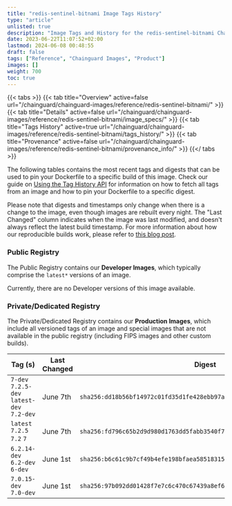 ```yaml
---
title: "redis-sentinel-bitnami Image Tags History"
type: "article"
unlisted: true
description: "Image Tags and History for the redis-sentinel-bitnami Chainguard Image"
date: 2023-06-22T11:07:52+02:00
lastmod: 2024-06-08 00:48:55
draft: false
tags: ["Reference", "Chainguard Images", "Product"]
images: []
weight: 700
toc: true
---
```


{{< tabs >}}
{{< tab title="Overview" active=false url="/chainguard/chainguard-images/reference/redis-sentinel-bitnami/" >}}
{{< tab title="Details" active=false url="/chainguard/chainguard-images/reference/redis-sentinel-bitnami/image_specs/" >}}
{{< tab title="Tags History" active=true url="/chainguard/chainguard-images/reference/redis-sentinel-bitnami/tags_history/" >}}
{{< tab title="Provenance" active=false url="/chainguard/chainguard-images/reference/redis-sentinel-bitnami/provenance_info/" >}}
{{</ tabs >}}

The following tables contains the most recent tags and digests that can be used to pin your Dockerfile to a specific build of this image. Check our guide on [Using the Tag History API](/chainguard/chainguard-images/using-the-tag-history-api/) for information on how to fetch all tags from an image and how to pin your Dockerfile to a specific digest.

Please note that digests and timestamps only change when there is a change to the image, even though images are rebuilt every night. The "Last Changed" column indicates when the image was last modified, and doesn't always reflect the latest build timestamp. For more information about how our reproducible builds work, please refer to [this blog post](https://www.chainguard.dev/unchained/reproducing-chainguards-reproducible-image-builds).

### Public Registry
The Public Registry contains our **Developer Images**, which typically comprise the `latest*` versions of an image.

Currently, there are no Developer versions of this image available.

### Private/Dedicated Registry
The Private/Dedicated Registry contains our **Production Images**, which include all versioned tags of an image and special images that are not available in the public registry (including FIPS images and other custom builds).

| Tag (s)                                     | Last Changed | Digest                                                                    |
|---------------------------------------------|--------------|---------------------------------------------------------------------------|
|  `7-dev` `7.2.5-dev` `latest-dev` `7.2-dev` | June 7th     | `sha256:dd18b56bf14972c01fd35d1fe428ebb97ad86b22d515f47f8c164f380b874749` |
|  `latest` `7.2.5` `7.2` `7`                 | June 7th     | `sha256:fd796c65b2d9d980d1763dd5fabb3540f7f81b6c57ae7fdb65173ad2f3c22bc2` |
|  `6.2.14-dev` `6.2-dev` `6-dev`             | June 1st     | `sha256:b6c61c9b7cf49b4efe198bfaea58518315cf371091a57803a76a800805ea0a85` |
|  `7.0.15-dev` `7.0-dev`                     | June 1st     | `sha256:97b092dd01428f7e7c6c470c67439a8ef6562165d57d0b19921aaab36580d774` |

